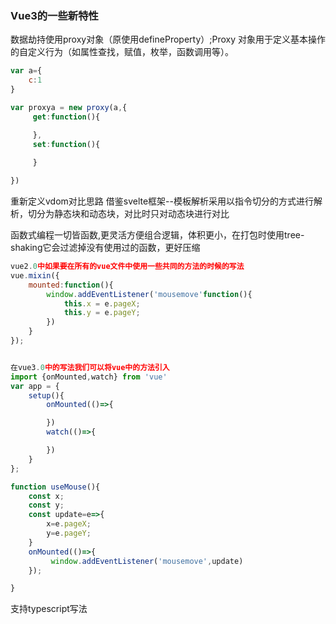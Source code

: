 ### Vue3的一些新特性

数据劫持使用proxy对象（原使用defineProperty）;Proxy 对象用于定义基本操作的自定义行为（如属性查找，赋值，枚举，函数调用等）。

```js
var a={
    c:1
}

var proxya = new proxy(a,{
     get:function(){

     },
     set:function(){
         
     }

})

```
重新定义vdom对比思路
借鉴svelte框架--模板解析采用以指令切分的方式进行解析，切分为静态块和动态块，对比时只对动态块进行对比


函数式编程一切皆函数,更灵活方便组合逻辑，体积更小，在打包时使用tree-shaking它会过滤掉没有使用过的函数，更好压缩
```js
vue2.0中如果要在所有的vue文件中使用一些共同的方法的时候的写法
vue.mixin({
    mounted:function(){
        window.addEventListener('mousemove'function(){
            this.x = e.pageX;
            this.y = e.pageY;
        })
    }
});


在vue3.0中的写法我们可以将vue中的方法引入
import {onMounted,watch} from 'vue'
var app = {
    setup(){
        onMounted(()=>{

        })
        watch(()=>{

        })
    }
};

function useMouse(){
    const x;
    const y;
    const update=e=>{
        x=e.pageX;
        y=e.pageY;
    }
    onMounted(()=>{
         window.addEventListener('mousemove',update)
    });

}


```

支持typescript写法